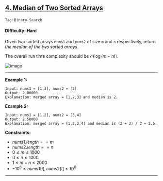 ## [4. Median of Two Sorted Arrays](https://leetcode.com/problems/median-of-two-sorted-arrays)

```Tag```: ```Binary Search```

#### Difficulty: Hard

Given two sorted arrays ```nums1``` and ```nums2``` of size ```m``` and ```n``` respectively, return _the median of the two sorted arrays_.

The overall run time complexity should be $\mathcal{O}(\log (m+n))$.

![image](https://github.com/quananhle/Python/assets/35042430/80128db9-2cb7-4c23-a970-8359c558ea54)

---

__Example 1:__
```
Input: nums1 = [1,3], nums2 = [2]
Output: 2.00000
Explanation: merged array = [1,2,3] and median is 2.
```

__Example 2:__
```
Input: nums1 = [1,2], nums2 = [3,4]
Output: 2.50000
Explanation: merged array = [1,2,3,4] and median is (2 + 3) / 2 = 2.5.
```

__Constraints:__

- $nums1.length == m$
- $nums2.length == n$
- $0 \le m \le 1000$
- $0 \le n \le 1000$
- $1 \le m + n \le 2000$
- $-10^{6} \le nums1[i], nums2[i] \le 10^{6}$

---
